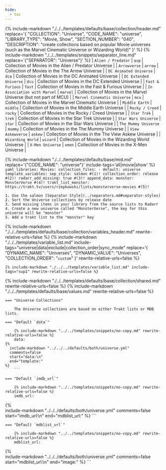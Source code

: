 ```yaml
---
hide:
  - toc
---
```

{%
    include-markdown "./../../templates/defaults/base/collection/header.md"
    replace='{
        "COLLECTION": "Universe", 
        "CODE_NAME": "universe",
        "LIBRARY_TYPE": "Movie, Show", 
        "SECTION_NUMBER": "040", 
        "DESCRIPTION": "create collections based on popular Movie universes (such as the Marvel Cinematic Universe or Wizarding World)"
    }'
%}
{% include-markdown "./../../templates/snippets/separator_line.md" replace='{"SEPARATOR": "Universe"}' %}
| `Alien / Predator`           | `avp`       | Collection of Movies in the Alien / Predator Universe             |
| `Arrowverse`                 | `arrow`     | Collection of Movies in the The Arrow Universe                    |
| `DC Animated Universe`       | `dca`       | Collection of Movies in the DC Animated Universe                  |
| `DC Extended Universe`       | `dcu`       | Collection of Movies in the DC Extended Universe                  |
| `Fast & Furious`             | `fast`      | Collection of Movies in the Fast & Furious Universe               |
| `In Association with Marvel` | `marvel`    | Collection of Movies in the Marvel Universe (but not part of MCU) |
| `Marvel Cinematic Universe`  | `mcu`       | Collection of Movies in the Marvel Cinematic Universe             |
| `Middle Earth`               | `middle`    | Collection of Movies in the Middle Earth Universe                 |
| `Rocky / Creed`              | `rocky`     | Collection of Movies in the Rocky / Creed Universe                |
| `Star Trek`                  | `trek`      | Collection of Movies in the Star Trek Universe                    |
| `Star Wars Universe`         | `star`      | Collection of Movies in the Star Wars Universe                    |
| `The Mummy Universe`         | `mummy`     | Collection of Movies in the The Mummy Universe                    |
| `View Askewverse`            | `askew`     | Collection of Movies in the The View Askew Universe               |
| `Wizarding World`            | `wizard`    | Collection of Movies in the Wizarding World Universe              |
| `X-Men Universe`             | `xmen`      | Collection of Movies in the X-Men Universe                        |

{% include-markdown "./../../templates/defaults/base/mid.md" replace='{"CODE_NAME": "universe"}' include-tags='all|movie|show' %}
    ```yaml
    libraries:
      Movies:
        collection_files:
          - default: universe
            template_variables:
              sep_style: salmon #(1)!
              collection_order: release #(2)!
              radarr_add_missing: true #(3)!
              append_data:
                monster: MonsterVerse #(4)!
              trakt_list_monster: https://trakt.tv/users/rzepkowski/lists/monsterverse-movies #(5)!
    ```

    1. Use the salmon [Separator Style](../separators.md#separator-styles)
    2. Sort the Universe collections by release date
    3. Send missing items in your library from the source lists to Radarr
    4. Create a new universe called "MonsterVerse", the key for this universe will be "monster"
    5. Add a trakt list to the "monster" key

{% include-markdown "./../../templates/defaults/base/collection/variables_header.md" rewrite-relative-urls=false %}
    {%
        include-markdown "./../../templates/variable_list.md"
        include-tags="universe|data|exclude|collection_order|sync_mode"
        replace='{
            "DYNAMIC_NAME": "Universes", 
            "DYNAMIC_VALUE": "Universes",
            "COLLECTION_ORDER": "`custom`"
        }'
        rewrite-relative-urls=false
    %}

    {% include-markdown "./../../templates/variable_list.md" include-tags="sup1" rewrite-relative-urls=false %}

{% include-markdown "./../../templates/defaults/base/collection/shared.md" rewrite-relative-urls=false %}
{% include-markdown "./../../templates/defaults/base/values.md" rewrite-relative-urls=false %}

    === "Universe Collections"
        
        The Universe collections are based on either Trakt lists or MDB lists.

    === "Default `data`"
    
        {% include-markdown "../../templates/snippets/no-copy.md" rewrite-relative-urls=false %}
        data: 
    {%    
      include-markdown "../../../defaults/both/universe.yml" 
      comments=false
      start="data:\n"
      end="template:"
    %}
        ```

    === "Default `imdb_url`"
    
        {% include-markdown "../../templates/snippets/no-copy.md" rewrite-relative-urls=false %}
        imdb_url: 
  {%    
    include-markdown "../../../defaults/both/universe.yml" 
    comments=false
    start="imdb_url:\n"
    end="mdblist_url:"
  %}
        ```

    === "Default `mdblist_url`"
    
        {% include-markdown "../../templates/snippets/no-copy.md" rewrite-relative-urls=false %}
        mdblist_url: 
  {%    
    include-markdown "../../../defaults/both/universe.yml" 
    comments=false
    start="mdblist_url:\n"
    end="image:"
  %}
        ```
